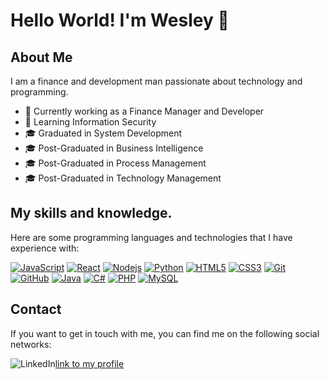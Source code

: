 # Hello World! I'm Wesley 👋

## About Me

I am a finance and development man passionate about technology and programming.

- 🔭 Currently working as a Finance Manager and Developer
- 🌱 Learning Information Security
- 🎓 Graduated in System Development
- 🎓 Post-Graduated in Business Intelligence
- 🎓 Post-Graduated in Process Management
- 🎓 Post-Graduated in Technology Management

## My skills and knowledge.

Here are some programming languages and technologies that I have experience with:

[![JavaScript](https://img.shields.io/badge/-JavaScript-black?style=flat-square&logo=javascript)]()
[![React](https://img.shields.io/badge/-React-black?style=flat-square&logo=react)]()
[![Nodejs](https://img.shields.io/badge/-Nodejs-black?style=flat-square&logo=Node.js)]()
[![Python](https://img.shields.io/badge/-Python-black?style=flat-square&logo=python)]()
[![HTML5](https://img.shields.io/badge/-HTML5-black?style=flat-square&logo=html5)]()
[![CSS3](https://img.shields.io/badge/-CSS3-black?style=flat-square&logo=css3)]()
[![Git](https://img.shields.io/badge/-Git-black?style=flat-square&logo=git)]()
[![GitHub](https://img.shields.io/badge/-GitHub-black?style=flat-square&logo=github)]()
[![Java](https://img.shields.io/badge/-Java-black?style=flat-square&logo=java)]()
[![C#](https://img.shields.io/badge/-C%23-black?style=flat-square&logo=c-sharp)]()
[![PHP](https://img.shields.io/badge/-PHP-black?style=flat-square&logo=php)]()
[![MySQL](https://img.shields.io/badge/-MySQL-black?style=flat-square&logo=mysql)]()


## Contact

If you want to get in touch with me, you can find me on the following social networks:

![LinkedIn](https://img.shields.io/badge/-LinkedIn-black?style=flat-square&logo=linkedin)[link to my profile](https://www.linkedin.com/in/wesley-atanasio/)

